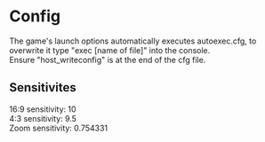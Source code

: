 # Config
The game's launch options automatically executes autoexec.cfg, to overwrite it type "exec [name of file]" into the console.<br>Ensure "host_writeconfig" is at the end of the cfg file.
## Sensitivites
16:9 sensitivity: 10<br>4:3 sensitivity: 9.5<br>Zoom sensitivity: 0.754331
